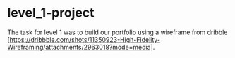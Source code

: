 # level_1-project
The task for level 1 was to build our portfolio using a wireframe from dribble [https://dribbble.com/shots/11350923-High-Fidelity-Wireframing/attachments/2963018?mode=media].
